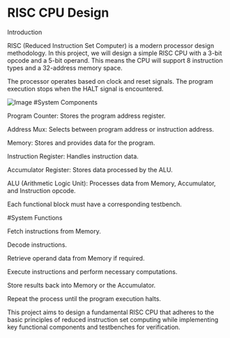 # RISC CPU Design

Introduction

RISC (Reduced Instruction Set Computer) is a modern processor design methodology. In this project, we will design a simple RISC CPU with a 3-bit opcode and a 5-bit operand. This means the CPU will support 8 instruction types and a 32-address memory space.

The processor operates based on clock and reset signals. The program execution stops when the HALT signal is encountered.

![Image](https://github.com/user-attachments/assets/481f8734-959d-4b0c-b40c-a0fd48b33567)
#System Components

Program Counter: Stores the program address register.

Address Mux: Selects between program address or instruction address.

Memory: Stores and provides data for the program.

Instruction Register: Handles instruction data.

Accumulator Register: Stores data processed by the ALU.

ALU (Arithmetic Logic Unit): Processes data from Memory, Accumulator, and Instruction opcode.

Each functional block must have a corresponding testbench.

#System Functions

Fetch instructions from Memory.

Decode instructions.

Retrieve operand data from Memory if required.

Execute instructions and perform necessary computations.

Store results back into Memory or the Accumulator.

Repeat the process until the program execution halts.

This project aims to design a fundamental RISC CPU that adheres to the basic principles of reduced instruction set computing while implementing key functional components and testbenches for verification.
